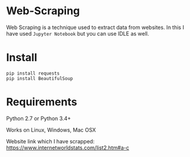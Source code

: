 # Web-Scraping

Web Scraping is a technique used to extract data from websites. In this I have used `Jupyter Notebook` but you can use IDLE as well.

# Install
```
pip install requests
pip install BeautifulSoup
```

# Requirements

Python 2.7 or Python 3.4+

Works on Linux, Windows, Mac OSX

Website link which I have scrapped: https://www.internetworldstats.com/list2.htm#a-c
